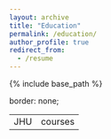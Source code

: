 ```yaml
---
layout: archive
title: "Education"
permalink: /education/
author_profile: true
redirect_from:
  - /resume
---
```


{% include base_path %}

<table>
  <tr>
    border: none;
    <td>JHU</td>
    <td>courses</td>
  </tr>
</table>
